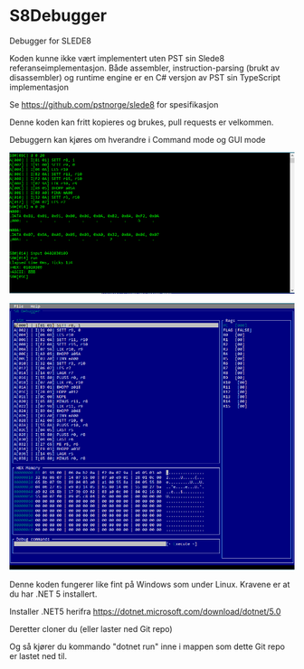 # S8Debugger
Debugger for SLEDE8

Koden kunne ikke vært implementert uten PST sin Slede8 referanseimplementasjon.
Både assembler, instruction-parsing (brukt av disassembler) og runtime engine er en C# versjon av PST sin TypeScript implementasjon

Se https://github.com/pstnorge/slede8 for spesifikasjon

Denne koden kan fritt kopieres og brukes, pull requests er velkommen.

Debuggern kan kjøres om hverandre i Command mode og GUI mode

![Command mode](Doc/command-mode.png)

![GUI mode](Doc/gui-mode.png)


Denne koden fungerer like fint på Windows som under Linux.
Kravene er at du har .NET 5 installert.

Installer .NET5 herifra https://dotnet.microsoft.com/download/dotnet/5.0

Deretter cloner du (eller laster ned Git repo)

Og så kjører du kommando "dotnet run" inne i mappen som dette Git repo er lastet ned til.